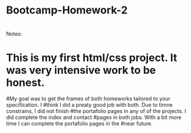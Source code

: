 #
# Bootcamp-Homework-2
#
Notes:
# This is my first html/css project. It was very intensive work to be honest.  
#My goal was to get the frames of both homeworks tailored to your specification. I 
#think I did a preaty good job with both. Due to timne constrains, I did not finish #the portafolio pages in any of of the projects. I did complete the index and contact #pages in both jobs. With a bit more time I can complete the portafolio pages in the #near future.  
#
#
#
#
#
#
#
#
#
#
#
#
#
#
#
#
#
#
#